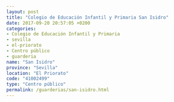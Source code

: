 ```yaml
---
layout: post
title: "Colegio de Educación Infantil y Primaria San Isidro"
date: 2017-09-20 20:57:05 +0200
categories:
- Colegio de Educación Infantil y Primaria
- sevilla
- el-priorato
- Centro público
- guarderia
name: "San Isidro"
province: "Sevilla"
location: "El Priorato"
code: "41002499"
type: "Centro público"
permalink: /guarderias/san-isidro.html
---
```

